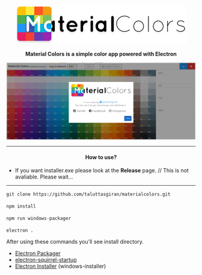 <p align="center">
<img src="https://raw.githubusercontent.com/taluttasgiran/materialcolors/master/assets/img/logo.png" />
</p>
<p align="center">
<strong>
Material Colors is a simple color app powered with Electron
</strong>
</p>


<p align="center">
<img src="https://raw.githubusercontent.com/taluttasgiran/materialcolors/master/assets/img/screenshot.png" />
</p>


----------


<h4 align="center">How to use?</h4>

* If you want installer.exe please look at the **Release** page. // This is not avaliable. Please wait...

----------

    git clone https://github.com/taluttasgiran/materialcolors.git
    
    npm install
    
    npm run windows-packager

    electron .
    
 After using these commands you'll see install directory.

 - [Electron Packager](https://github.com/electron-userland/electron-packager)
 - [electron-squirrel-startup](https://github.com/mongodb-js/electron-squirrel-startup)
 - [Electron Installer](https://github.com/electron/windows-installer) (windows-installer)
